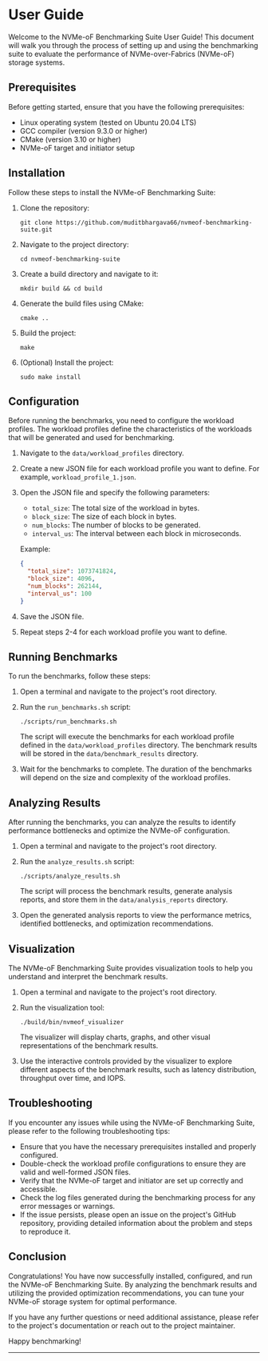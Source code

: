 # User Guide

Welcome to the NVMe-oF Benchmarking Suite User Guide! This document will walk you through the process of setting up and using the benchmarking suite to evaluate the performance of NVMe-over-Fabrics (NVMe-oF) storage systems.

## Prerequisites

Before getting started, ensure that you have the following prerequisites:

- Linux operating system (tested on Ubuntu 20.04 LTS)
- GCC compiler (version 9.3.0 or higher)
- CMake (version 3.10 or higher)
- NVMe-oF target and initiator setup

## Installation

Follow these steps to install the NVMe-oF Benchmarking Suite:

1. Clone the repository:
   ```
   git clone https://github.com/muditbhargava66/nvmeof-benchmarking-suite.git
   ```

2. Navigate to the project directory:
   ```
   cd nvmeof-benchmarking-suite
   ```

3. Create a build directory and navigate to it:
   ```
   mkdir build && cd build
   ```

4. Generate the build files using CMake:
   ```
   cmake ..
   ```

5. Build the project:
   ```
   make
   ```

6. (Optional) Install the project:
   ```
   sudo make install
   ```

## Configuration

Before running the benchmarks, you need to configure the workload profiles. The workload profiles define the characteristics of the workloads that will be generated and used for benchmarking.

1. Navigate to the `data/workload_profiles` directory.

2. Create a new JSON file for each workload profile you want to define. For example, `workload_profile_1.json`.

3. Open the JSON file and specify the following parameters:
   - `total_size`: The total size of the workload in bytes.
   - `block_size`: The size of each block in bytes.
   - `num_blocks`: The number of blocks to be generated.
   - `interval_us`: The interval between each block in microseconds.

   Example:
   ```json
   {
     "total_size": 1073741824,
     "block_size": 4096,
     "num_blocks": 262144,
     "interval_us": 100
   }
   ```

4. Save the JSON file.

5. Repeat steps 2-4 for each workload profile you want to define.

## Running Benchmarks

To run the benchmarks, follow these steps:

1. Open a terminal and navigate to the project's root directory.

2. Run the `run_benchmarks.sh` script:
   ```
   ./scripts/run_benchmarks.sh
   ```

   The script will execute the benchmarks for each workload profile defined in the `data/workload_profiles` directory. The benchmark results will be stored in the `data/benchmark_results` directory.

3. Wait for the benchmarks to complete. The duration of the benchmarks will depend on the size and complexity of the workload profiles.

## Analyzing Results

After running the benchmarks, you can analyze the results to identify performance bottlenecks and optimize the NVMe-oF configuration.

1. Open a terminal and navigate to the project's root directory.

2. Run the `analyze_results.sh` script:
   ```
   ./scripts/analyze_results.sh
   ```

   The script will process the benchmark results, generate analysis reports, and store them in the `data/analysis_reports` directory.

3. Open the generated analysis reports to view the performance metrics, identified bottlenecks, and optimization recommendations.

## Visualization

The NVMe-oF Benchmarking Suite provides visualization tools to help you understand and interpret the benchmark results.

1. Open a terminal and navigate to the project's root directory.

2. Run the visualization tool:
   ```
   ./build/bin/nvmeof_visualizer
   ```

   The visualizer will display charts, graphs, and other visual representations of the benchmark results.

3. Use the interactive controls provided by the visualizer to explore different aspects of the benchmark results, such as latency distribution, throughput over time, and IOPS.

## Troubleshooting

If you encounter any issues while using the NVMe-oF Benchmarking Suite, please refer to the following troubleshooting tips:

- Ensure that you have the necessary prerequisites installed and properly configured.
- Double-check the workload profile configurations to ensure they are valid and well-formed JSON files.
- Verify that the NVMe-oF target and initiator are set up correctly and accessible.
- Check the log files generated during the benchmarking process for any error messages or warnings.
- If the issue persists, please open an issue on the project's GitHub repository, providing detailed information about the problem and steps to reproduce it.

## Conclusion

Congratulations! You have now successfully installed, configured, and run the NVMe-oF Benchmarking Suite. By analyzing the benchmark results and utilizing the provided optimization recommendations, you can tune your NVMe-oF storage system for optimal performance.

If you have any further questions or need additional assistance, please refer to the project's documentation or reach out to the project maintainer.

Happy benchmarking!

---
